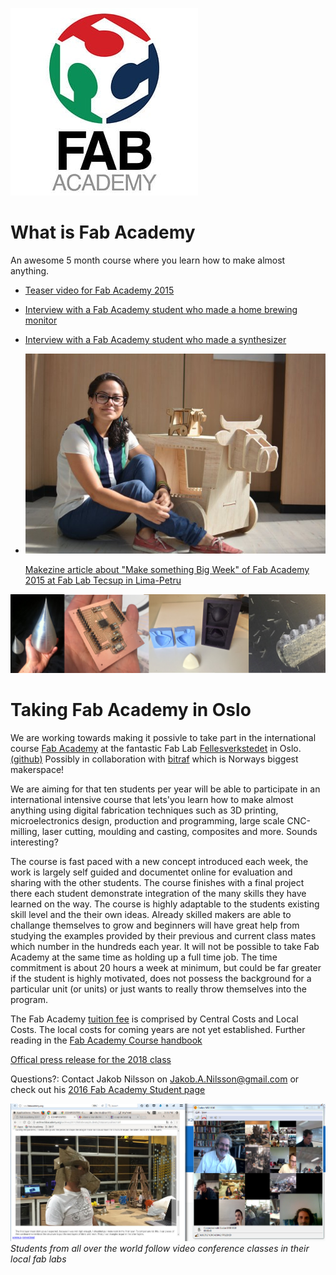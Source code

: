 ![Fab Academy Logo](logos/3229392_300x300.jpg)
# What is Fab Academy
An awesome 5 month course where you learn how to make almost anything. 

* [Teaser video for Fab Academy 2015](https://vimeo.com/111864398)
* [Interview with a Fab Academy student who made a home brewing monitor](https://vimeo.com/109169527)
* [Interview with a Fab Academy student who made a synthesizer](https://vimeo.com/109169526)
* [<img src="images/claudia_cnc.jpg">](http://makezine.com/2015/04/30/make-something-big-at-fab-academy/)
 
     [Makezine article about "Make something Big Week" of Fab Academy 2015 at Fab Lab Tecsup in Lima-Petru](http://makezine.com/2015/04/30/make-something-big-at-fab-academy/)


![Banner](images/banner.png)
	
# Taking Fab Academy in Oslo
We are working towards making it possivle to take part in the international course [Fab Academy](http://fabacademy.org/) at the fantastic Fab Lab [Fellesverkstedet](http://www.fellesverkstedet.no/) in Oslo. [(github)](https://github.com/fellesverkstedet) Possibly in collaboration with  [bitraf](https://bitraf.no/) which is Norways biggest makerspace! 

We are aiming for that ten students per year will be able to participate in an international intensive course that lets'you learn how to make almost anything using digital fabrication techniques such as 3D printing, microelectronics design, production and programming, large scale CNC-milling, laser cutting, moulding and casting, composites and more. Sounds interesting?

The course is fast paced with a new concept introduced each week, the work is largely self guided and documentet online for evaluation and sharing with the other students. The course finishes with a final project there each student demonstrate integration of the many skills they have learned on the way. 
The course is highly adaptable to the students existing skill level and the their own ideas. Already skilled makers are able to challange themselves to grow and beginners will have great help from studying the examples provided by their previous and current class mates which number in the hundreds each year. 
It will not be possible to take Fab Academy at the same time as holding up a full time job. The time commitment is about 20 hours a week at minimum, but could be far greater if the student is highly motivated, does not possess the background for a particular unit (or units) or just wants to really throw themselves into the program.

The Fab Academy [tuition fee](http://fabacademy.org/application-form/cost-breakdown-structure/) is comprised by Central Costs and Local Costs. The local costs for coming years are not yet established. 
Further reading in the [Fab Academy Course handbook](http://docs.academany.org/FabAcademy-Handbook/_book/basic_fab_academy_course_info.html)

[Offical press release for the 2018 class](https://github.com/Academany/academany-mkt/blob/master/fabacademy2017/press/press_en.md)

Questions?: Contact Jakob Nilsson on Jakob.A.Nilsson@gmail.com or check out his [2016 Fab Academy Student page](http://archive.fabacademy.org/archives/2017/fablabverket/students/100/)

![class](./images/fab_academy_molding_and_casting.png)
*Students from all over the world follow video conference classes in their local fab labs*
